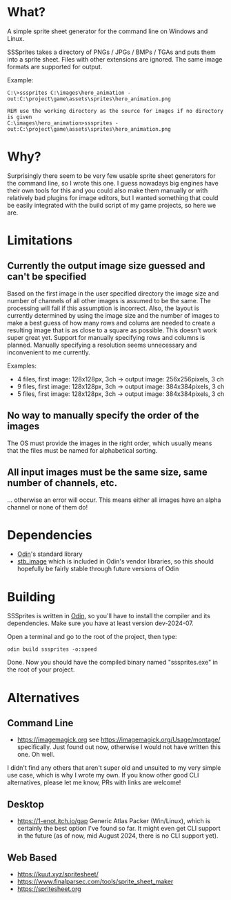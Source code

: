 # What?

A simple sprite sheet generator for the command line on Windows and Linux.

SSSprites takes a directory of PNGs / JPGs / BMPs / TGAs and puts them into a sprite sheet. Files with other extensions are ignored. The same image formats are supported for output.

Example:
```
C:\>sssprites C:\images\hero_animation -out:C:\project\game\assets\sprites\hero_animation.png

REM use the working directory as the source for images if no directory is given
C:\images\hero_animation>sssprites -out:C:\project\game\assets\sprites\hero_animation.png
```

# Why?

Surprisingly there seem to be very few usable sprite sheet generators for the command line, so I wrote this one. I guess nowadays big engines have their own tools for this and you could also make them manually or with relatively bad plugins for image editors, but I wanted something that could be easily integrated with the build script of my game projects, so here we are.

# Limitations

## Currently the output image size guessed and can't be specified
Based on the first image in the user specified directory the image size and number of channels of all other images is assumed to be the same. The processing will fail if this assumption is incorrect. Also, the layout is currently determined by using the image size and the number of images to make a best guess of how many rows and colums are needed to create a resulting image that is as close to a square as possible. This doesn't work super great yet. Support for manually specifying rows and columns is planned. Manually specifying a resolution seems unnecessary and inconvenient to me currently.

Examples:
 - 4 files, first image: 128x128px, 3ch -> output image: 256x256pixels, 3 ch
 - 9 files, first image: 128x128px, 3ch -> output image: 384x384pixels, 3 ch
 - 5 files, first image: 128x128px, 3ch -> output image: 384x384pixels, 3 ch

## No way to manually specify the order of the images

The OS must provide the images in the right order, which usually means that the files must be named for alphabetical sorting.

## All input images must be the same size, same number of channels, etc.

... otherwise an error will occur. This means either all images have an alpha channel or none of them do!

# Dependencies

 - [Odin](https://odin-lang.org)'s standard library
 - [stb_image](https://github.com/nothings/stb) which is included in Odin's vendor libraries, so this should hopefully be fairly stable through future versions of Odin

# Building

SSSprites is written in [Odin](https://odin-lang.org), so you'll have to install the compiler and its dependencies. Make sure you have at least version dev-2024-07.

Open a terminal and go to the root of the project, then type:

```
odin build sssprites -o:speed
```

Done. Now you should have the compiled binary named "sssprites.exe" in the root of your project.

# Alternatives

## Command Line

 - https://imagemagick.org see https://imagemagick.org/Usage/montage/ specifically. Just found out now, otherwise I would not have written this one. Oh well.

I didn't find any others that aren't super old and unsuited to my very simple use case, which is why I wrote my own. If you know other good CLI alternatives, please let me know, PRs with links are welcome!

## Desktop

 - https://1-enot.itch.io/gap Generic Atlas Packer (Win/Linux), which is certainly the best option I've found so far. It might even get CLI support in the future (as of now, mid August 2024, there is no CLI support yet).


## Web Based

 - https://kuut.xyz/spritesheet/
 - https://www.finalparsec.com/tools/sprite_sheet_maker
 - https://spritesheet.org
